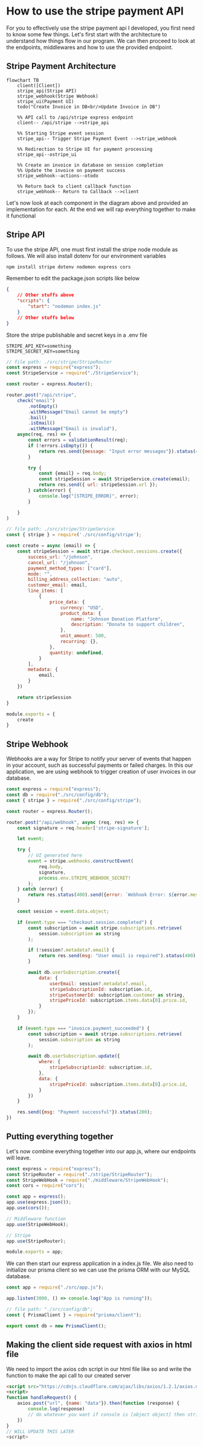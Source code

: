 # How to use the stripe payment API
For you to effectively use the stripe payment api I developed, you first need to know some few things. Let's first start with the architecture to understand how things flow in our program. We can then proceed to look at the endpoints, middlewares and how to use the provided endpoint.

## Stripe Payment Architecture
```mermaid
flowchart TB
    client([Client])
    stripe_api(Stripe API)
    stripe_webhook(Stripe Webhook)
    stripe_ui(Payment UI)
    todo("Create Invoice in DB<br/>Update Invoice in DB")

    %% API call to /api/stripe express endpoint
    client-- /api/stripe -->stripe_api

    %% Starting Stripe event session
    stripe_api-- Trigger Stripe Payment Event -->stripe_webhook

    %% Redirection to Stripe UI for payment processing
    stripe_api--ostripe_ui

    %% Create an invoice in database on session completion
    %% Update the invoice on payment success
    stripe_webhook--actions--otodo

    %% Return back to client callback function
    stripe_webhook-- Return to Callback -->client
```
Let's now look at each component in the diagram above and provided an implementation for each. At the end we will rap everything together to make it functional

## Stripe API
To use the stripe API, one must first install the stripe node module as follows. We will also install dotenv for our environment variables
```bash
npm install stripe dotenv nodemon express cors
```
Remember to edit the package.json scripts like below
```json
{
    // Other stuffs above
    "scripts": {
        "start": "nodemon index.js"
    }
    // Other stuffs below
}
```

Store the stripe publishable and secret keys in a .env file
```env
STRIPE_API_KEY=something
STRIPE_SECRET_KEY=something
```
```javascript
// file path: ./src/stripe/StripeRouter
const express = require("express");
const StripeService = require("./StripeService");

const router = express.Router();

router.post("/api/stripe", 
    check("email")
        .notEmpty()
        .withMessage("Email cannot be empty")
        .bail()
        .isEmail()
        .withMessage("Email is invalid"),
    async(req, res) => {
        const errors = validationResult(req);
        if (!errors.isEmpty()) {
            return res.send({message: "Input error messages"}).status(401)
        }

        try {
            const {email} = req.body;
            const stripeSession = await StripeService.create(email);
            return res.send({ url: stripeSession.url });
        } catch(error) {
            console.log("[STRIPE_ERROR]", error);
        }

    }
)
```

```javascript
// file path: ./src/stripe/StripeService
const { stripe } = require('./src/config/stripe');

const create = async (email) => {
    const stripeSession = await stripe.checkout.sessions.create({
        success_url: "/johnson",
        cancel_url: "/johnson",
        payment_method_types: ["card"],
        mode: "",
        billing_address_collection: "auto",
        customer_email: email,
        line_items: [
            {
                price_data: {
                    currency: "USD",
                    product_data: {
                        name: "Johnson Donation Platform",
                        description: "Donate to support children",
                    },
                    unit_amount: 500,
                    recurring: {},
                },
                quantity: undefined,
            }
        ],
        metadata: {
            email,
        }
    })

    return stripeSession
}

module.exports = {
    create
}
```

## Stripe Webhook
Webhooks are a way for Stripe to notify your server of events that happen in your account, such as successful payments or failed charges. In this our application, we are using webhook to trigger creation of user invoices in our database.
```javascript
const express = require("express");
const db = require("./src/config/db");
const { stripe } = require("./src/config/stripe");

const router = express.Router();

router.post("/api/webhook", async (req, res) => {
    const signature = req.header['stripe-signature'];

    let event;

    try {
        // UI generated here
        event = stripe.webhooks.constructEvent(
            req.body,
            signature,
            process.env.STRIPE_WEBHOOK_SECRET!
        );
    } catch (error) {
        return res.status(400).send({error: `Webhook Error: ${error.message}`});
    }

    const session = event.data.object;

    if (event.type === "checkout.session.completed") {
        const subscription = await stripe.subscriptions.retrieve(
            session.subscription as string
        );

        if (!session?.metadata?.email) {
            return res.send(msg: "User email is required").status(400);
        }

        await db.userSubscription.create({
            data: {
                userEmail: session?.metadata?.email,
                stripeSubscriptionId: subscription.id,
                stripeCustomerId: subscription.customer as string,
                stripePriceId: subscription.items.data[0].price.id,
            }
        });
    }

    if (event.type === "invoice.payment_succeeded") {
        const subscription = await stripe.subscriptions.retrieve(
            session.subscription as string
        );

        await db.userSubscription.update({
            where: {
                stripeSubscriptionId: subscription.id,
            },
            data: {
                stripePriceId: subscription.items.data[0].price.id,
            }
        })
    }

    res.send({msg: "Payment successful"}).status(200);
})
```

## Putting everything together
Let's now combine everything together into our app.js, where our endpoints will leave.

```javascript
const express = require("express");
const StripeRouter = require("./stripe/StripeRouter");
const StripeWebHook = require("./middleware/StripeWebHook");
const cors = require("cors");

const app = express();
app.use(express.json());
app.use(cors());

// Middleware function
app.use(StripeWebHook);

// Stripe
app.use(StripeRouter);

module.exports = app;
```

We can then start our express application in a index.js file. We also need to initialize our prisma client so we can use the prisma ORM with our MySQL database.

```javascript
const app = require("./src/app.js");

app.listen(3000, () => console.log("App is running"));
```

```javascript
// file path: "./src/config/db";
const { PrismaClient } = require("prisma/client");

export const db = new PrismaClient();
```

## Making the client side request with axios in html file
We need to import the axios cdn script in our html file like so and write the function to make the api call to our created server
```html
<script src="https://cdnjs.cloudflare.com/ajax/libs/axios/1.2.1/axios.min.js"></script>
<script>
function handleRequest() {
    axios.post("url", {name: "data"}).then(function (response) {
        console.log(response)
        // do whatever you want if console is [object object] then stringify the response
    })
}
// WILL UPDATE THIS LATER
<script>
```